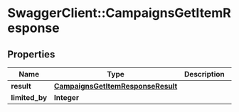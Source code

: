 # SwaggerClient::CampaignsGetItemResponse

## Properties
Name | Type | Description | Notes
------------ | ------------- | ------------- | -------------
**result** | [**CampaignsGetItemResponseResult**](CampaignsGetItemResponseResult.md) |  | [optional] 
**limited_by** | **Integer** |  | [optional] 

